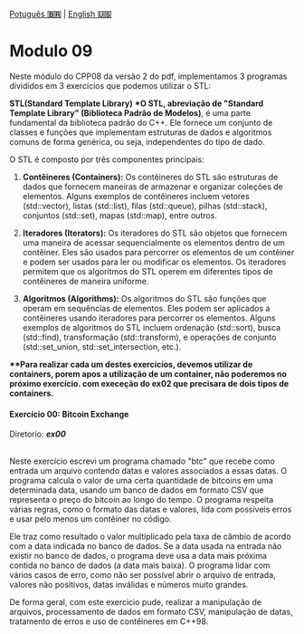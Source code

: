 <a href="" target="_blank">Potuguês **🇧🇷**</a> | <a href="./README_en.md" target="_blank">English **🇺🇸**</a>

# Modulo 09
Neste módulo do CPP08 da versão 2 do pdf, implementamos 3 programas divididos em 3 exercícios que podemos utilizar o STL:

**STL(Standard Template Library)**
<b>*O STL, abreviação de "Standard Template Library" (Biblioteca Padrão de Modelos)</b>, é uma parte fundamental da biblioteca padrão do C++. Ele fornece um conjunto de classes e funções que implementam estruturas de dados e algoritmos comuns de forma genérica, ou seja, independentes do tipo de dado.

O STL é composto por três componentes principais:

1. **Contêineres (Containers):** Os contêineres do STL são estruturas de dados que fornecem maneiras de armazenar e organizar coleções de elementos. Alguns exemplos de contêineres incluem vetores (std::vector), listas (std::list), filas (std::queue), pilhas (std::stack), conjuntos (std::set), mapas (std::map), entre outros.

2. **Iteradores (Iterators):** Os iteradores do STL são objetos que fornecem uma maneira de acessar sequencialmente os elementos dentro de um contêiner. Eles são usados para percorrer os elementos de um contêiner e podem ser usados para ler ou modificar os elementos. Os iteradores permitem que os algoritmos do STL operem em diferentes tipos de contêineres de maneira uniforme.

3. **Algoritmos (Algorithms):** Os algoritmos do STL são funções que operam em sequências de elementos. Eles podem ser aplicados a contêineres usando iteradores para percorrer os elementos. Alguns exemplos de algoritmos do STL incluem ordenação (std::sort), busca (std::find), transformação (std::transform), e operações de conjunto (std::set_union, std::set_intersection, etc.).

<b>**Para realizar cada um destes exercícios, devemos utilizar de containers, porem apos a utilização de um container, não poderemos no próximo exercício. com execeção do ex02 que precisara de dois tipos de containers.</b>

#### Exercício 00: Bitcoin Exchange
Diretorio: _**ex00**_</br></br>

Neste exercício escrevi um programa chamado "btc" que recebe como entrada um arquivo contendo datas e valores associados a essas datas. O programa calcula o valor de uma certa quantidade de bitcoins em uma determinada data, usando um banco de dados em formato CSV que representa o preço do bitcoin ao longo do tempo. O programa respeita várias regras, como o formato das datas e valores, lida com possíveis erros e usar pelo menos um contêiner no código.

Ele traz como resultado o valor multiplicado pela taxa de câmbio de acordo com a data indicada no banco de dados. Se a data usada na entrada não existir no banco de dados, o programa deve usa a data mais próxima contida no banco de dados (a data mais baixa). O programa lidar com vários casos de erro, como não ser possível abrir o arquivo de entrada, valores não positivos, datas inválidas e números muito grandes.

De forma geral, com este exercicio pude,  realizar a manipulação de arquivos, processamento de dados em formato CSV, manipulação de datas, tratamento de erros e uso de contêineres em C++98.
